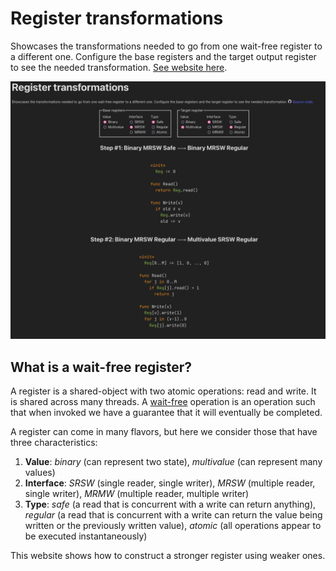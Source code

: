 # Register transformations

Showcases the transformations needed to go from one wait-free register to a different one. Configure the base registers and the target output register to see the needed transformation. [See website here](https://github.shilangyu.dev/register-transformations).

<!-- TODO screenshot -->

![Showcase of the site](demo.png)

## What is a wait-free register?

A register is a shared-object with two atomic operations: read and write. It is shared across many threads. A [wait-free](https://en.wikipedia.org/wiki/Non-blocking_algorithm#Wait-freedom) operation is an operation such that when invoked we have a guarantee that it will eventually be completed.

A register can come in many flavors, but here we consider those that have three characteristics:

1. **Value**: _binary_ (can represent two state), _multivalue_ (can represent many values)
2. **Interface**: _SRSW_ (single reader, single writer), _MRSW_ (multiple reader, single writer), _MRMW_ (multiple reader, multiple writer)
3. **Type**: _safe_ (a read that is concurrent with a write can return anything), _regular_ (a read that is concurrent with a write can return the value being written or the previously written value), _atomic_ (all operations appear to be executed instantaneously)

This website shows how to construct a stronger register using weaker ones.
